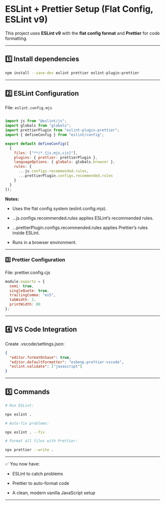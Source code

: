 # ESLint + Prettier Setup (Flat Config, ESLint v9)

This project uses **ESLint v9** with the **flat config format** and **Prettier** for code formatting.

---

## 1️⃣ Install dependencies

```bash
npm install --save-dev eslint prettier eslint-plugin-prettier
```

---

## 2️⃣  ESLint Configuration

File: `eslint.config.mjs`

```js

import js from "@eslint/js";
import globals from "globals";
import prettierPlugin from "eslint-plugin-prettier";
import { defineConfig } from "eslint/config";

export default defineConfig([
  {
    files: ["**/*.{js,mjs,cjs}"],
    plugins: { prettier: prettierPlugin },
    languageOptions: { globals: globals.browser },
    rules: {
      ...js.configs.recommended.rules,
      ...prettierPlugin.configs.recommended.rules
    }
  }
]);
```

**Notes:**

- Uses the flat config system (eslint.config.mjs).

- ...js.configs.recommended.rules applies ESLint’s recommended rules.

- ...prettierPlugin.configs.recommended.rules applies Prettier’s rules inside ESLint.

- Runs in a browser environment.

---

### 3️⃣ Prettier Configuration

File: prettier.config.cjs

```js
module.exports = {
  semi: true,
  singleQuote: true,
  trailingComma: "es5",
  tabWidth: 2,
  printWidth: 80
};
```

---

## 4️⃣ VS Code Integration

Create .vscode/settings.json:

```json
{
  "editor.formatOnSave": true,
  "editor.defaultFormatter": "esbenp.prettier-vscode",
  "eslint.validate": ["javascript"]
}
```

---

## 5️⃣ Commands

```bash
# Run ESLint:

npx eslint .

# Auto-fix problems:

npx eslint . --fix

# Format all files with Prettier:

npx prettier --write .
```

---

✅ You now have:

- ESLint to catch problems

- Prettier to auto-format code

- A clean, modern vanilla JavaScript setup


---
